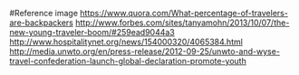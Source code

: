 #Reference 
image
https://www.quora.com/What-percentage-of-travelers-are-backpackers
http://www.forbes.com/sites/tanyamohn/2013/10/07/the-new-young-traveler-boom/#259ead9044a3 
http://www.hospitalitynet.org/news/154000320/4065384.html 
http://media.unwto.org/en/press-release/2012-09-25/unwto-and-wyse-travel-confederation-launch-global-declaration-promote-youth

